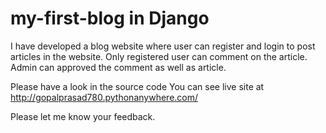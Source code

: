 # my-first-blog in Django

I have developed a blog website where user can register and login to post articles in the website. 
Only registered user can comment on the article.
Admin can approved the comment as well as article.

Please have a look in the source code
You can see live site at http://gopalprasad780.pythonanywhere.com/

Please let me know your feedback.
